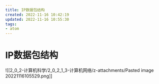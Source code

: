 ```yaml
---
title: IP数据包结构
created: 2022-11-16 10:42:19
updated: 2022-11-16 10:55:30
tags: 
- atom
---
```


# IP数据包结构

![[2_0_2-计算机科学/2_0_2_1_3-计算机网络/z-attachments/Pasted image 20221116105529.png]]

